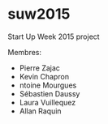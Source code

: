 # suw2015 
Start Up Week 2015 project

Membres:

* Pierre Zajac
* Kevin Chapron
* ntoine Mourgues
* Sébastien Daussy
* Laura Vuillequez
* Allan Raquin
